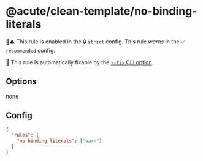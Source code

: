 # @acute/clean-template/no-binding-literals

💼⚠️ This rule is enabled in the 🔒 `strict` config. This rule _warns_ in the ✅ `recommended` config.

🔧 This rule is automatically fixable by the [`--fix` CLI option](https://eslint.org/docs/latest/user-guide/command-line-interface#--fix).

<!-- end auto-generated rule header -->
## Options

none

## Config

```json
{
  "rules": {
    "no-binding-literals": ["warn"]
  }
}
```
